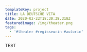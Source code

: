 ```yaml
---
templateKey: project
title: LA DEUTSCHE VITA
date: 2020-02-22T18:30:38.318Z
featuredimage: /img/theater.png
tags:
  - '#theater #regisseurin #autorin'
---
```

TEST
